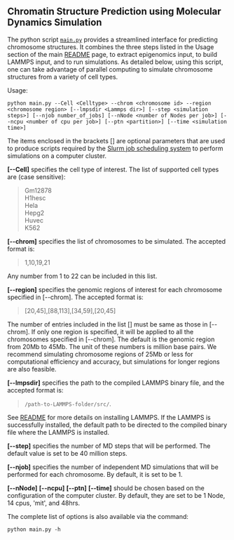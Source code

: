 ## Chromatin Structure Prediction using Molecular Dynamics Simulation 

The python script [`main.py`](./main.py) provides a streamlined interface for predicting chromosome structures. It combines the three steps listed in the Usage section of the main [README](../README.md) page, to extract epigenomics input, to build LAMMPS input, and to run simulations. As detailed below, using this script, one can take advantage of parallel computing to simulate chromosome structures from a variety of cell types.

Usage:
```
python main.py --Cell <Celltype> --chrom <chromosome id> --region <chromosome region> [--lmpsdir <Lammps dir>] [--step <simulation steps>] [--njob number_of_jobs] [--nNode <number of Nodes per job>] [--ncpu <number of cpu per job>] [--ptn <partition>] [--time <simulation time>]  
```

The items enclosed in the brackets [] are optional parameters that are used to produce scripts required by the [Slurm job scheduling system](https://slurm.schedmd.com/) to perform simulations on a computer cluster. 

**[--Cell]** specifies the cell type of interest. The list of supported cell types are (case sensitive):

>Gm12878  
>H1hesc  
>Hela  
>Hepg2  
>Huvec  
>K562

**[--chrom]** specifies the list of chromosomes to be simulated. The accepted format is:
> 1,10,19,21

Any number from 1 to 22 can be included in this list.

**[--region]** specifies the genomic regions of interest for each chromosome specified in [--chrom]. The accepted format is:

> [20,45],[88,113],[34,59],[20,45]

The number of entries included in the list [] must be same as those in [--chrom]. If only one region is specified, it will be applied to all the chromosomes specified in [--chrom]. The default is the genomic region from 20Mb to 45Mb. The unit of these numbers is million base pairs. We recommend simulating chromosome regions of 25Mb or less for computational efficiency and accuracy, but simulations for longer regions are also feasible. 

**[--lmpsdir]** specifies the path to the compiled LAMMPS binary file, and the accepted format is:

> `/path-to-LAMMPS-folder/src/`. 

See [README](../README.md) for more details on installing LAMMPS. If the LAMMPS is successfully installed, the default path to be directed to the compiled binary file where the LAMMPS is installed.

**[--step]** specifies the number of MD steps that will be performed. The default value is set to be 40 million steps.  

**[--njob]** specifies the number of independent MD simulations that will be performed for each chromosome.  By default, it is set to be 1.

**[--nNode]** **[--ncpu]** **[--ptn]** **[--time]** should be chosen based on the configuration of the computer cluster. By default, they are set to be 1 Node, 14 cpus, 'mit', and 48hrs.  

The complete list of options is also available via the command:
```
python main.py -h
```
